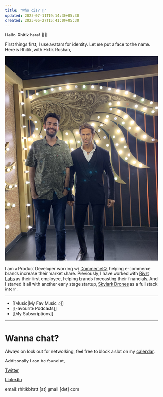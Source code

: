 ```yaml
---
title: "Who dis? 🤔"
updated: 2023-07-11T19:14:30+05:30
created: 2023-05-27T15:41:00+05:30
---
```



Hello, Rhitik here! 👋🏼

First things first, I use avatars for identity. Let me put a face to the name. Here is Rhitik, with Hritik Roshan,

<center>

![drawing|400](images/rhitik.jpg)

</center>


I am a Product Developer working w/ [CommerceIQ](https://commerceiq.ai/), helping e-commerce brands increase their market share. Previously, I have worked with [Rivet Labs](https://rivetlabs.io/) as their first employee, helping brands forecasting their financials. And I started it all with another early stage startup, [Skylark Drones](https://skylarkdrones.com/) as a full stack intern.

---
- [[Music|My Fav Music 🎶]] 
- [[Favourite Podcasts]]
- [[My Subscriptions]]

---

# Wanna chat?

Always on look out for networking, feel free to block a slot on my [calendar](https://calendly.com/rhitik/60min).

Additionally I can be found at,

[Twitter](https://twitter.com/lambainsaan)

[LinkedIn](https://www.linkedin.com/in/rhitik-bhatt/)

email: rhitikbhatt [at] gmail [dot] com
